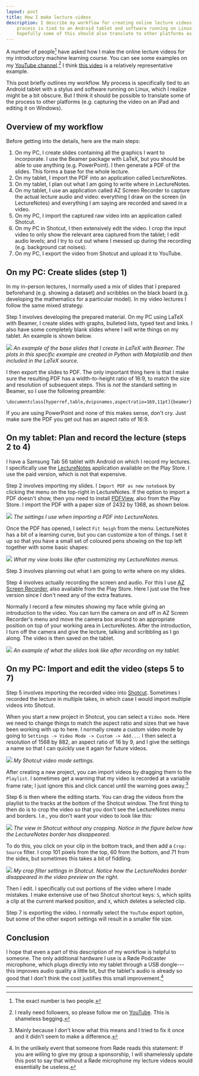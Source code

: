 ```yaml
---
layout: post
title: How I make lecture videos
description: I describe my workflow for creating online lecture videos. My
    process is tied to an Android tablet and software running on Linux, but
    hopefully some of this should also translate to other platforms as well.
---
```


A number of people[^1] have asked how I make the online lecture videos for my
introductory machine learning course. You can see some examples on my [YouTube
channel](https://www.youtube.com/channel/UCBu4J-JIs-UORp5pQ6M48nw).[^2] I think
[this video](https://youtu.be/zu34zcyAFzU) is a relatively representative
example.

This post briefly outlines my workflow. My process is specifically tied to an
Android tablet with a stylus and software running on Linux, which I realize
might be a bit obscure. But I think it should be possible to translate some of
the process to other platforms (e.g. capturing the video on an iPad and editing
it on Windows).


Overview of my workflow
-----------------------
Before getting into the details, here are the main steps:

1. On my PC, I create slides containing all the graphics I want to incorporate.
   I use the Beamer package with LaTeX, but you should be able to use anything
   (e.g. PowerPoint). I then generate a PDF of the slides. This forms a base
   for the whole lecture.
2. On my tablet, I import the PDF into an application called LectureNotes.
3. On my tablet, I plan out what I am going to write where in LectureNotes.
4. On my tablet, I use an application called AZ Screen Recorder to capture the
   actual lecture audio and video: everything I draw on the screen (in
   LectureNotes) and everything I am saying are recorded and saved in a video.
5. On my PC, I import the captured raw video into an application called
   Shotcut.
6. On my PC in Shotcut, I then extensively edit the video. I crop the input
   video to only show the relevant area captured from the tablet; I edit audio
   levels; and I try to cut out where I messed up during the recording (e.g.
   background cat noises).
7. On my PC, I export the video from Shotcut and upload it to YouTube.


On my PC: Create slides (step 1)
--------------------------------
In my in-person lectures, I normally used a mix of slides that I prepared
beforehand (e.g. showing a dataset) and scribbles on the black board (e.g.
developing the mathematics for a particular model). In my video lectures I
follow the same mixed strategy.

Step 1 involves developing the prepared material. On my PC using LaTeX with
Beamer, I create slides with graphs, bulleted lists, typed text and links. I
also have some completely blank slides where I will write things on my tablet.
An example is shown below.

![](/fig/2021-03-12/video_slides.png)
*An example of the base slides that I create in LaTeX with Beamer. The plots in
this specific example are created in Python with Matplotlib and then included
in the LaTeX source.*

I then export the slides to PDF. The only important thing here is that I make
sure the resulting PDF has a width-to-height ratio of 16:9, to match the size
and resolution of subsequent steps. This is *not* the standard setting in
Beamer, so I use the following preamble:

    \documentclass[hyperref,table,dvipsnames,aspectratio=169,11pt]{beamer}

If you are using PowerPoint and none of this makes sense, don't cry. Just make
sure the PDF you get out has an aspect ratio of 16:9.


On my tablet: Plan and record the lecture (steps 2 to 4)
--------------------------------------------------------
I have a Samsung Tab S6 tablet with Android on which I record my lectures. I
specifically use the
[LectureNotes](https://play.google.com/store/apps/details?id=com.acadoid.lecturenotes&hl=en&gl=US)
application available on the Play Store. I use the paid version, which is not
that expensive.

Step 2 involves importing my slides. I `Import PDF as new notebook` by clicking
the menu on the top-right in LectureNotes. If the option to import a PDF
doesn't show, then you need to install
[PDFView](https://play.google.com/store/apps/details?id=com.acadoid.pdfview&hl=en&gl=US),
also from the Play Store. I import the PDF with a paper size of 2432 by 1368,
as shown below.

![](/fig/2021-03-12/lecture_notes_import.jpg)
*The settings I use when importing a PDF into LectureNotes.*

Once the PDF has opened, I select `Fit heigh` from the menu. LectureNotes has a
bit of a learning curve, but you can customize a ton of things. I set it up so
that you have a small set of coloured pens showing on the top left together
with some basic shapes:

![](/fig/2021-03-12/lecture_notes_setup.jpg)
*What my view looks like after customizing my LectureNotes menus.*

Step 3 involves planning out what I am going to write where on my slides.

Step 4 involves actually recording the screen and audio. For this I use [AZ
Screen
Recorder](https://play.google.com/store/apps/details?id=com.hecorat.screenrecorder.free&hl=en&gl=US),
also available from the Play Store. Here I just use the free version since I
don't need any of the extra features.

Normally I record a few minutes showing my face while giving an introduction to
the video. You can turn the camera on and off in AZ Screen Recorder's menu and
move the camera box around to an appropriate position on top of your working
area in LectureNotes. After the introduction, I turn off the camera and give
the lecture, talking and scribbling as I go along. The video is then saved on
the tablet.

![](/fig/2021-03-12/written_slides.png)
*An example of what the slides look like after recording on my tablet.*


On my PC: Import and edit the video (steps 5 to 7)
--------------------------------------------------
Step 5 involves importing the recorded video into
[Shotcut](https://shotcut.org/). Sometimes I recorded the lecture in multiple
takes, in which case I would import multiple videos into Shotcut.

When you start a new project in Shotcut, you can select a `Video mode`. Here we
need to change things to match the aspect ratio and sizes that we have been
working with up to here. I normally create a custom video mode by going to
`Settings -> Video Mode -> Custom -> Add...`. I then select a
resolution of 1568 by 882, an aspect ratio of 16 by 9, and I give the settings
a name so that I can quickly use it again for future videos.

![](/fig/2021-03-12/shotcut_video_mode.png)
*My Shotcut video mode settings.*

After creating a new project, you can import videos by dragging them to the
`Playlist`. I sometimes get a warning that my video is recorded at a variable
frame rate; I just ignore this and click cancel until the warning goes
away.[^3]

Step 6 is then where the editing starts. You can drag the videos from the
playlist to the tracks at the bottom of the Shotcut window. The first thing to
then do is to crop the video so that you don't see the LectureNotes menu and
borders. I.e., you don't want your video to look like this:

![](/fig/2021-03-12/shotcut_no_crop.png)
*The view in Shotcut without any cropping. Notice in the figure below how the
LectureNotes border has disappeared.*

To do this, you click on your clip in the bottom track, and then add a `Crop:
Source` filter. I crop 101 pixels from the top, 60 from the bottom, and 71 from
the sides, but sometimes this takes a bit of fiddling.

![](/fig/2021-03-12/shotcut_crop.png)
*My crop filter settings in Shotcut. Notice how the LectureNodes border
disappeared in the video preview on the right.*

Then I edit. I specifically cut out portions of the video where I made
mistakes. I make extensive use of two Shotcut shortcut keys: `S`, which splits
a clip at the current marked position, and `X`, which deletes a selected clip.

Step 7 is exporting the video. I normally select the `YouTube` export option,
but some of the other export settings will result in a smaller file size.


Conclusion
----------
I hope that even a part of this description of my workflow is helpful to
someone. The only additional hardware I use is a Røde Podcaster microphone,
which plugs directly into my tablet through a USB dongle---this improves audio
quality a little bit, but the tablet's audio is already so good that I don't
think the cost justifies this small improvement.[^4]

* * *

[^1]: The exact number is two people.
[^2]: I really need followers, so please follow me on [YouTube](https://www.youtube.com/channel/UCBu4J-JIs-UORp5pQ6M48nw). This is shameless begging.
[^3]: Mainly because I don't know what this means and I tried to fix it once and it didn't seem to make a difference.
[^4]: In the unlikely event that someone from Røde reads this statement: If you are willing to give my group a sponsorship, I will shamelessly update this post to say that without a Røde microphone my lecture videos would essentially be useless.
